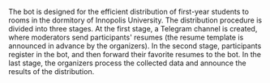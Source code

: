 The bot is designed for the efficient distribution of first-year students to
rooms in the dormitory of Innopolis University. The distribution procedure is
divided into three stages. At the first stage, a Telegram channel is created,
where moderators send participants' resumes (the resume template is announced in
advance by the organizers). In the second stage, participants register in the
bot, and then forward their favorite resumes to the bot. In the last stage, the
organizers process the collected data and announce the results of the
distribution.
